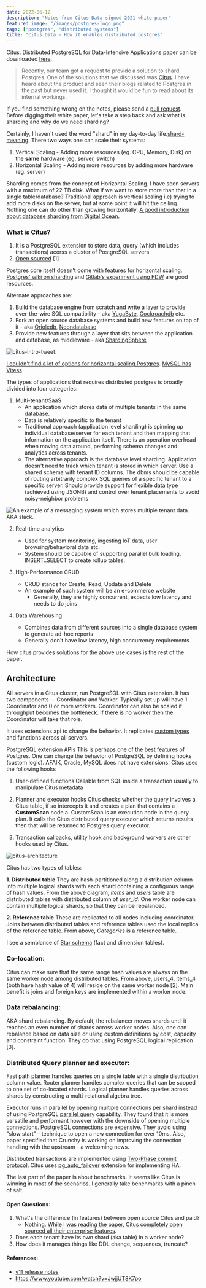 ```yaml
---
date: 2022-06-12
description: "Notes from Citus Data sigmod 2021 white paper"
featured_image: "/images/postgres-logo.png"
tags: ["postgres", "distributed systems"]
title: "Citus Data - How it enables distributed postgres"
---
```


Citus: Distributed PostgreSQL for Data-Intensive Applications paper can be downloaded [here](https://dl.acm.org/doi/pdf/10.1145/3448016.3457551).

> Recently, our team got a request to provide a solution to shard Postgres. One of the solutions that we discussed was [Citus](https://www.citusdata.com/). I have heard about the product and seen their blogs related to Postgres in the past but never used it. I thought it would be fun to read about its internal workings.

If you find something wrong on the notes, please send a [pull request](https://github.com/viggy28/viggy28.dev/tree/master/content/article). Before digging their white paper, let's take a step back and ask what is sharding and why do we need sharding?

Certainly, I haven't used the word "shard" in my day-to-day life.[shard-meaning](/images/my-notes-on-citus-data-1.png). There two ways one can scale their systems:

1. Vertical Scaling - Adding more resources (eg. CPU, Memory, Disk) on the **same** hardware (eg. server, switch)
2. Horizontal Scaling - Adding more resources by adding more hardware (eg. server)

Sharding comes from the concept of Horizontal Scaling. I have seen servers with a maximum of 22 TB disk. What if we want to store more than that in a single table/database? Traditional approach is vertical scaling i.e) trying to add more disks on the server, but at some point it will hit the ceiling. Nothing one can do other than growing horizontally. [A good introduction about database sharding from Digital Ocean](https://www.digitalocean.com/community/tutorials/understanding-database-sharding).

### What is Citus?

1. It is a PostgreSQL extension to store data, query (which includes transactions) acorss a cluster of PostgreSQL servers
2. [Open sourced](https://github.com/citusdata/citus) [1]

Postgres core itself doesn't come with features for horizontal scaling. [Postgres' wiki on sharding](https://wiki.postgresql.org/wiki/WIP_PostgreSQL_Sharding#:~:text=PostgreSQL%20provides%20a%20number%20of,pushed%20down%20to%20the%20shards) and [Gitlab's experiment using FDW](https://about.gitlab.com/handbook/engineering/development/enablement/database/doc/fdw-sharding.html) are good resources.

Alternate approaches are:

1. Build the database engine from scratch and write a layer to provide over-the-wire SQL compatibility - aka [YugaByte](https://github.com/yugabyte/yugabyte-db), [Cockroachdb](https://github.com/cockroachdb/cockroach) etc.
2. Fork an open source database systems and build new features on top of it - aka [Orioledb](https://github.com/orioledb/orioledb), [Neondatabase](https://github.com/neondatabase/neon)
3. Provide new features through a layer that sits between the application and database, as middleware - aka [ShardingSphere](https://github.com/apache/shardingsphere)

![citus-intro-tweet](/images/citus-tweet-1.png).

[I couldn't find a lot of options for horizontal scaling Postgres](https://twitter.com/viggy28/status/1536157371465990144). [MySQL has Vitess](https://github.com/vitessio/vitess)

The types of applications that requires distributed postgres is broadly divided into four categories:

1. Multi-tenant/SaaS
    * An application which stores data of multiple tenants in the same database.
    * Data is relatively specific to the tenant
    * Traditional approach (application level sharding) is spinning up individual database/server for each tenant and then mapping that information on the application itself. There is an operation overhead when moving data around, performing schema changes and analytics across tenants.
    * The alternative approach is the database level sharding. Application doesn't need to track which tenant is stored in which server. Use a shared schema with tenant ID columns. The dbms should be capable of routing arbitrarily complex SQL queries of a specific tenant to a specific server. Should provide support for flexible data type (achieved using JSONB) and control over tenant placements to avoid noisy-neighbor problems

![An example of a messaging system which stores multiple tenant data](/images/citus-slack.png). AKA slack.

2. Real-time analytics
    * Used for system monitoring, ingesting IoT data, user browsing/behavioral data etc.
    * System should be capable of supporting parallel bulk loading, INSERT..SELECT to create rollup tables.

3. High-Performance CRUD
   * CRUD stands for Create, Read, Update and Delete
   * An example of such system will be an e-commerce website
     * Generally, they are highly concurrent, expects low latency and needs to do joins

4. Data Warehousing
    * Combines data from different sources into a single database system to generate ad-hoc reports
    * Generally don't have low latency, high concurrency requirements

How citus provides solutions for the above use cases is the rest of the paper.

## Architecture
All servers in a Citus cluster, run PostgreSQL with Citus extension. It has two components -- Coordinator and Worker. Typically set up will have 1 Coordinator and 0 or more workers. Coordinator can also be scaled if throughput becomes the bottleneck. If there is no worker then the Coordinator will take that role.

It uses extensions api to change the behavior. It replicates [custom types](https://www.postgresql.org/docs/current/sql-createtype.html) and functions across all servers.

PostgreSQL extension APIs
This is perhaps one of the best features of Postgres. One can change the behavior of PostgreSQL by defining hooks (custom logic). AFAIK, Oracle, MySQL does not have extensions. Citus uses the following hooks

1. User-defined functions
Callable from SQL inside a transaction usually to manipulate Citus metadata

2. Planner and executor hooks
Citus checks whether the query involves a Citus table, if so intercepts it and creates a plan that contains a **CustomScan** node
    a. CustomScan is an execution node in the query plan. It calls the Citus distributed query executor which returns results then that will be returned to Postgres query executor.

3. Transaction callbacks, utility hook and background workers are other hooks used by Citus.

![citus-architecture](/images/citus-architecture.png)

Citus has two types of tables:

**1. Distributed table**
    They are hash-partitioned along a distribution column into multiple logical shards with each shard containing a contiguous range of hash values. From the above diagram, *items* and *users* table are distributed tables with distributed column of *user_id*. One worker node can contain multiple logical shards, so that they can be rebalanced.

**2. Reference table**
    These are replicated to all nodes including coordinator. Joins between distributed tables and reference tables used the local replica of the reference table. From above, *Categories* is a reference table.

I see a semblance of [Star schema](https://en.wikipedia.org/wiki/Star_schema) (fact and dimension tables).

### Co-location:
Citus can make sure that the same range hash values are always on the same worker node among distributed tables. From above, users_4, items_4 (both have hash value of 4) will reside on the same worker node [2]. Main benefit is joins and foreign keys are implemented within a worker node.

### Data rebalancing:
AKA shard rebalancing.
By default, the rebalancer moves shards until it reaches an even number of shards across worker nodes. Also, one can rebalance based on data size or using custom definitions by cost, capacity and constraint function. They do that using PostgreSQL logical replication [3].

### Distributed Query planner and executor:
Fast path planner handles queries on a single table with a single distribution column value.
Router planner handles complex queries that can be scoped to one set of co-located shards.
Logical planner handles queries across shards by constructing a multi-relational algebra tree.

Executor runs in parallel by opening multiple connections per shard instead of using PostgreSQL [parallel query](https://www.postgresql.org/docs/current/parallel-query.html) capability. They found that it is more versatile and performant however with the downside of opening multiple connections. PostgreSQL connections are expensive. They avoid using "slow start" - technique to open a new connection for ever 10ms. Also, paper specified that Crunchy is working on improving the connection handling with the upstream - a welcoming news.

Distributed transactions are implemented using [Two-Phase commit protocol](https://martinfowler.com/articles/patterns-of-distributed-systems/two-phase-commit.html). Citus uses [pg_auto_failover](https://github.com/citusdata/pg_auto_failover) extension for implementing HA.

The last part of the paper is about benchmarks. It seems like Citus is winning in most of the scenarios. I generally take benchmarks with a pinch of salt.

#### Open Questions:
1. What's the difference (in features) between open source Citus and paid?
   - Nothing. [While I was reading the paper](https://twitter.com/viggy28/status/1537665649241075712), [Citus completely open sourced all their enterprise features](https://github.com/citusdata/citus/pull/6008).
2. Does each tenant have its own shard (aka table) in a worker node?
3. How does it manages things like DDL change, sequences, truncate?

#### References:
 - [v11 release notes](https://www.citusdata.com/updates/v11-0/)
 - https://www.youtube.com/watch?v=JwjjUT8K7po